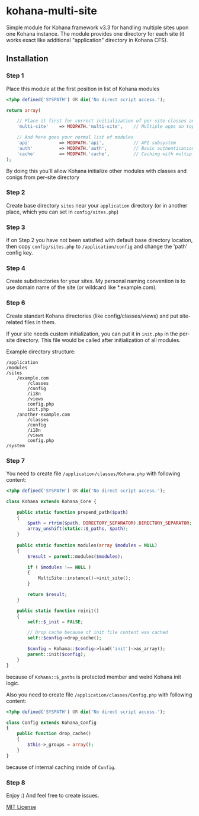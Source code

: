 kohana-multi-site
=================

Simple module for Kohana framework v3.3 for handling multiple sites upon one Kohana instance.
The module provides one directory for each site (it works exact like additional "application" directory in Kohana CFS).


Installation
------------

### Step 1

Place this module at the first position in list of Kohana modules

```php
<?php defined('SYSPATH') OR die('No direct script access.');

return array(

    // Place it first for correct initialization of per-site classes and configs
    'multi-site'    => MODPATH.'multi-site',    // Multiple apps on top of single engine

    // And here goes your normal list of modules
    'api'           => MODPATH.'api',           // API subsystem
    'auth'          => MODPATH.'auth',          // Basic authentication
    'cache'         => MODPATH.'cache',         // Caching with multiple backends
);

```
By doing this you`ll allow Kohana initialize other modules with classes and conigs from per-site directory 

### Step 2
Create base directory `sites` near your `application` directory (or in another place, which you can set in `config/sites.php`)

### Step 3
If on Step 2 you have not been satisfied with default base directory location, then copy `config/sites.php` to `/application/config` and change the 'path' config key.

### Step 4
Create subdirectories for your sites. My personal naming convention is to use domain name of the site (or wildcard like *.example.com).

### Step 6
Create standart Kohana directories (like config/classes/views) and put site-related files in them.

If your site needs custom initialization, you can put it in `init.php` in the per-site directory. This file would be called after initialization of all modules.

Example directory structure:

```
/application
/modules
/sites
    /example.com
        /classes
        /config
        /i18n
        /views
        config.php
        init.php
    /another-example.com
        /classes
        /config
        /i18n
        /views
        config.php
/system
```

### Step 7
You need to create file `/application/classes/Kohana.php` with following content:

```php
<?php defined('SYSPATH') OR die('No direct script access.');

class Kohana extends Kohana_Core {

    public static function prepend_path($path)
    {
        $path = rtrim($path, DIRECTORY_SEPARATOR).DIRECTORY_SEPARATOR;
        array_unshift(static::$_paths, $path);
    }
    
    public static function modules(array $modules = NULL)
    {
        $result = parent::modules($modules);

        if ( $modules !== NULL )
        {
            MultiSite::instance()->init_site();
        }

        return $result;
    }

    public static function reinit()
    {
        self::$_init = FALSE;

        // Drop cache because of init file content was cached
        self::$config->drop_cache();

        $config = Kohana::$config->load('init')->as_array();
        parent::init($config);
    }
}
```

because of `Kohana::$_paths` is protected member and weird Kohana init logic.

Also you need to create file `/application/classes/Config.php` with following content:

```php
<?php defined('SYSPATH') OR die('No direct script access.');

class Config extends Kohana_Config
{
    public function drop_cache()
    {
        $this->_groups = array();
    }
}
```

because of internal caching inside of `Config`.

### Step 8
Enjoy :)
And feel free to create issues.

[MIT License](LICENSE)

